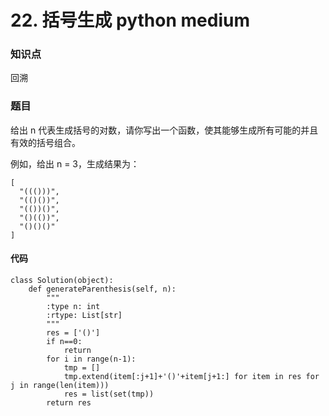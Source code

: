 # 22. 括号生成 python medium

### 知识点

回溯

### 题目

给出 n 代表生成括号的对数，请你写出一个函数，使其能够生成所有可能的并且有效的括号组合。

例如，给出 n = 3，生成结果为：
```
[
  "((()))",
  "(()())",
  "(())()",
  "()(())",
  "()()()"
]
```

#### 代码
```
class Solution(object):
    def generateParenthesis(self, n):
        """
        :type n: int
        :rtype: List[str]
        """
        res = ['()']
        if n==0: 
            return
        for i in range(n-1):
            tmp = []
            tmp.extend(item[:j+1]+'()'+item[j+1:] for item in res for j in range(len(item)))
            res = list(set(tmp))
        return res
```
